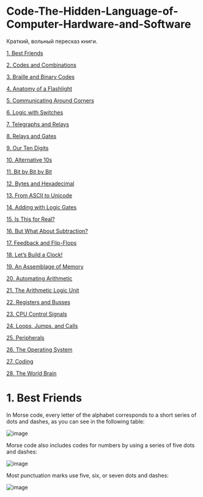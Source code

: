 # Code-The-Hidden-Language-of-Computer-Hardware-and-Software
Краткий, вольный пересказ книги.

[1. Best Friends](https://github.com/NasamR/Code-The-Hidden-Language-of-Computer-Hardware-and-Software/blob/main/README.md#1.-best-friends)

[2. Codes and Combinations]()

[3. Braille and Binary Codes]()

[4. Anatomy of a Flashlight]()

[5. Communicating Around Corners]()

[6. Logic with Switches]()

[7. Telegraphs and Relays]()

[8. Relays and Gates]()

[9. Our Ten Digits]()

[10. Alternative 10s]()

[11. Bit by Bit by Bit]()

[12. Bytes and Hexadecimal]()

[13. From ASCII to Unicode]()

[14. Adding with Logic Gates]()

[15. Is This for Real?]()

[16. But What About Subtraction?]()

[17. Feedback and Flip-Flops]()

[18. Let’s Build a Clock!]()

[19. An Assemblage of Memory]()

[20. Automating Arithmetic]()

[21. The Arithmetic Logic Unit]()

[22. Registers and Busses]()

[23. CPU Control Signals]()

[24. Loops, Jumps, and Calls]()

[25. Peripherals]()

[26. The Operating System]()

[27. Coding]()

[28. The World Brain]()


# 1. Best Friends

In Morse code, every letter of the alphabet corresponds to a short series of dots and dashes, as you can see in the following table:

![image](https://github.com/NasamR/Code-The-Hidden-Language-of-Computer-Hardware-and-Software/assets/60060399/4c6ce2ed-cee1-41ac-8722-fdf7f10ee2f4)

Morse code also includes codes for numbers by using a series of five dots and dashes:

![image](https://github.com/NasamR/Code-The-Hidden-Language-of-Computer-Hardware-and-Software/assets/60060399/c154922a-a936-4706-89fe-37f4450b9cc8)

Most punctuation marks use five, six, or seven dots and dashes:

![image](https://github.com/NasamR/Code-The-Hidden-Language-of-Computer-Hardware-and-Software/assets/60060399/7d83120c-5a7e-4922-b3da-85d35300cb8f)

